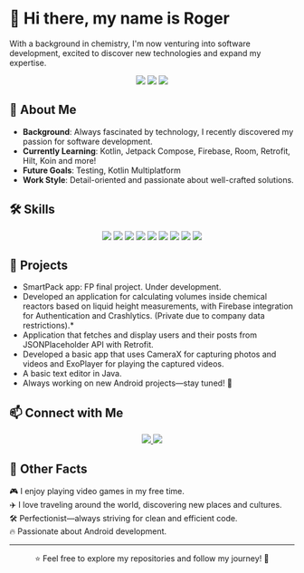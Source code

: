 
<h1>👋 Hi there, my name is Roger</h1>

With a background in chemistry, I'm now venturing into software development, excited to discover new technologies and expand my expertise.

<p align="center">
  <img src="https://img.shields.io/badge/Kotlin-0095D5?style=for-the-badge&logo=kotlin&logoColor=white">
  <img src="https://img.shields.io/badge/Android-3DDC84?style=for-the-badge&logo=android&logoColor=white">
  <img src="https://img.shields.io/badge/Jetpack%20Compose-4285F4?style=for-the-badge&logo=jetpackcompose&logoColor=white">
</p>


## 🚀 About Me

- **Background**: Always fascinated by technology, I recently discovered my passion for software development.  
- **Currently Learning**: Kotlin, Jetpack Compose, Firebase, Room, Retrofit, Hilt, Koin and more!  
- **Future Goals**: Testing, Kotlin Multiplatform
- **Work Style**: Detail-oriented and passionate about well-crafted solutions.  


## 🛠️ Skills

<p align="center">
  <img src="https://img.shields.io/badge/Android-3DDC84?style=for-the-badge&logo=android&logoColor=white">
  <img src="https://img.shields.io/badge/Kotlin-0095D5?style=for-the-badge&logo=kotlin&logoColor=white">
  <img src="https://img.shields.io/badge/Jetpack%20Compose-4285F4?style=for-the-badge&logo=jetpackcompose&logoColor=white">
  <img src="https://img.shields.io/badge/MVVM-6200EE?style=for-the-badge">
  <img src="https://img.shields.io/badge/Java-ED8B00?style=for-the-badge&logo=java&logoColor=white">
  <img src="https://img.shields.io/badge/PostgreSQL-336791?style=for-the-badge&logo=postgresql&logoColor=white">
  <img src="https://img.shields.io/badge/MySQL-4479A1?style=for-the-badge&logo=mysql&logoColor=white">
  <img src="https://img.shields.io/badge/Firebase-FFCA28?style=for-the-badge&logo=firebase&logoColor=black">
  <img src="https://img.shields.io/badge/Git-F05032?style=for-the-badge&logo=git&logoColor=white">
</p>


## 📌 Projects  

- SmartPack app: FP final project. Under development.
- Developed an application for calculating volumes inside chemical reactors based on liquid height measurements, with Firebase integration for Authentication and Crashlytics. (Private due to company data restrictions).*
- Application that fetches and display users and their posts from JSONPlaceholder API with Retrofit.
- Developed a basic app that uses CameraX for capturing photos and videos and ExoPlayer for playing the captured videos.
- A basic text editor in Java.
- Always working on new Android projects—stay tuned! 🚀  


## 📫 Connect with Me  

<p align="center">
  <a href="https://www.linkedin.com/in/rogergonzalezacosta/" target="_blank">
    <img src="https://img.shields.io/badge/LinkedIn-0077B5?style=for-the-badge&logo=linkedin&logoColor=white">
  </a>
  <a href="mailto:rogergonzalezacosta@gmail.com">
    <img src="https://img.shields.io/badge/Email-D14836?style=for-the-badge&logo=gmail&logoColor=white">
  </a>
</p>


## 🎯 Other Facts  

🎮 I enjoy playing video games in my free time.  
✈️ I love traveling around the world, discovering new places and cultures.  
🛠️ Perfectionist—always striving for clean and efficient code.  
🔥 Passionate about Android development.  


---

<p align="center">⭐️ Feel free to explore my repositories and follow my journey! 🚀</p>

